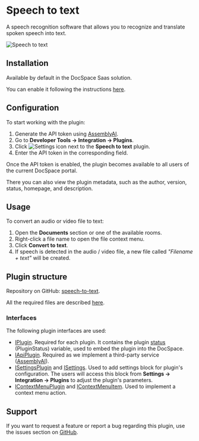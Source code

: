 # Speech to text

A speech recognition software that allows you to recognize and translate spoken speech into text.

![Speech to text](/assets/images/docspace/speech-to-text.png)

## Installation

Available by default in the DocSpace Saas solution.

You can enable it following the instructions [here](../../docspace/plugins-sdk/usage-sdk/adding-plugin.md#enabling-system-plugins).

## Configuration

To start working with the plugin:

1. Generate the API token using [AssemblyAI](https://www.assemblyai.com/).
2. Go to **Developer Tools -> Integration -> Plugins**.
3. Click ![Settings icon](/assets/images/docspace/settings-icon.png) next to the **Speech to text** plugin.
4. Enter the API token in the corresponding field.

Once the API token is enabled, the plugin becomes available to all users of the current DocSpace portal. 

There you can also view the plugin metadata, such as the author, version, status, homepage, and description.

## Usage

To convert an audio or video file to text:

1. Open the **Documents** section or one of the available rooms.
2. Right-click a file name to open the file context menu.
3. Click **Convert to text**.
4. If speech is detected in the audio / video file, a new file called *"Filename + text"* will be created.

## Plugin structure

Repository on GitHub: [speech-to-text](https://github.com/ONLYOFFICE/docspace-plugins/tree/master/speech-to-text).

All the required files are described [here](../../docspace/plugins-sdk/usage-sdk/plugin-structure.md).

### Interfaces

The following plugin interfaces are used:

- [IPlugin](../../docspace/plugins-sdk/usage-sdk/coding-plugin/plugin-types/plugin.md). Required for each plugin. It contains the plugin [status](../../docspace/plugins-sdk/usage-sdk/coding-plugin/plugin-types/plugin.md#status) (PluginStatus) variable, used to embed the plugin into the DocSpace.
- [IApiPlugin](../../docspace/plugins-sdk/usage-sdk/coding-plugin/plugin-types/apiplugin.md). Required as we implement a third-party service ([AssemblyAI](https://www.assemblyai.com/)).
- [ISettingsPlugin](../../docspace/plugins-sdk/usage-sdk/coding-plugin/plugin-types/settingsplugin.md) and [ISettings](https://github.com/ONLYOFFICE/docspace-plugin-sdk/blob/master/src/interfaces/settings/ISettings.ts). Used to add settings block for plugin's configuration. The users will access this block from **Settings -> Integration -> Plugins** to adjust the plugin's parameters.
- [IContextMenuPlugin](../../docspace/plugins-sdk/usage-sdk/coding-plugin/plugin-types/contextmenuplugin.md) and [IContextMenuItem](../../docspace/plugins-sdk/usage-sdk/coding-plugin/plugin-items/contextmenuitem.md). Used to implement a context menu action.

## Support

If you want to request a feature or report a bug regarding this plugin, use the issues section on [GitHub](https://github.com/ONLYOFFICE/docspace-plugins/issues).
